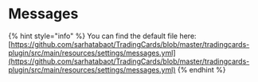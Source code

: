 # Messages

{% hint style="info" %}
You can find the default file here: [https://github.com/sarhatabaot/TradingCards/blob/master/tradingcards-plugin/src/main/resources/settings/messages.yml](https://github.com/sarhatabaot/TradingCards/blob/master/tradingcards-plugin/src/main/resources/settings/messages.yml)
{% endhint %}
